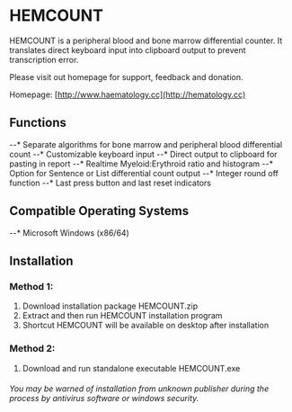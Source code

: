 # HEMCOUNT

HEMCOUNT is a peripheral blood and bone marrow differential counter. It translates direct keyboard input into clipboard output to prevent transcription error.

Please visit out homepage for support, feedback and donation.

Homepage: [http://www.haematology.cc](http://hematology.cc)

## Functions
--* Separate algorithms for bone marrow and peripheral blood differential count
--* Customizable keyboard input
--* Direct output to clipboard for pasting in report
--* Realtime Myeloid:Erythroid ratio and histogram
--* Option for Sentence or List differential count output
--* Integer round off function
--* Last press button and last reset indicators

## Compatible Operating Systems
--* Microsoft Windows (x86/64)

## Installation
### Method 1:
1. Download installation package HEMCOUNT.zip
2. Extract and then run HEMCOUNT installation program
3. Shortcut HEMCOUNT will be available on desktop after installation

### Method 2:
1. Download and run standalone executable HEMCOUNT.exe

###### You may be warned of installation from unknown publisher during the process by antivirus software or windows security.
